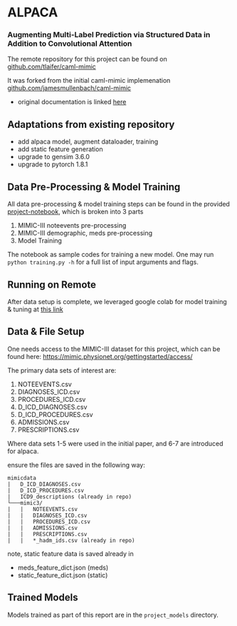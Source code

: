 # ALPACA

### Augmenting Multi-Label Prediction via Structured Data in Addition to Convolutional Attention

The remote repository for this project can be found on [github.com/tlaifer/caml-mimic](https://github.com/tlaifer/caml-mimic)

It was forked from the initial caml-mimic implemenation [github.com/jamesmullenbach/caml-mimic](https://github.com/jamesmullenbach/caml-mimic)
- original documentation is linked [here](docs/caml-mimic-readme.md)

## Adaptations from existing repository
- add alpaca model, augment dataloader, training 
- add static feature generation
- upgrade to gensim 3.6.0
- upgrade to pytorch 1.8.1

## Data Pre-Processing & Model Training

All data pre-processing & model training steps can be found in the provided [project-notebook](project-notebook.ipynb), which is broken into 3 parts
1. MIMIC-III noteevents pre-processing
2. MIMIC-III demographic, meds pre-processing
3. Model Training

The notebook as sample codes for training a new model. One may run `python training.py -h` for a full list of input arguments and flags.

## Running on Remote

After data setup is complete, we leveraged google colab for model training & tuning at [this link](https://colab.research.google.com/drive/1gDP0JGmkB5GgK3jdnH1Zk25NtI-wUC2r?usp=sharing)
## Data & File Setup
One needs access to the MIMIC-III dataset for this project, which can be found here: https://mimic.physionet.org/gettingstarted/access/

The primary data sets of interest are:

1. NOTEEVENTS.csv
2. DIAGNOSES_ICD.csv
3. PROCEDURES_ICD.csv
4. D_ICD_DIAGNOSES.csv
5. D_ICD_PROCEDURES.csv
6. ADMISSIONS.csv
7. PRESCRIPTIONS.csv

Where data sets 1-5 were used in the initial paper, and 6-7 are introduced for alpaca.

ensure the files are saved in the following way:

```
mimicdata
|   D_ICD_DIAGNOSES.csv
|   D_ICD_PROCEDURES.csv
|   ICD9_descriptions (already in repo)
└───mimic3/
|   |   NOTEEVENTS.csv
|   |   DIAGNOSES_ICD.csv
|   |   PROCEDURES_ICD.csv
|   |   ADMISSIONS.csv
|   |   PRESCRIPTIONS.csv
|   |   *_hadm_ids.csv (already in repo)
```

note, static feature data is saved already in
- meds_feature_dict.json (meds)
- static_feature_dict.json (static)
## Trained Models
Models trained as part of this report are in the `project_models` directory.